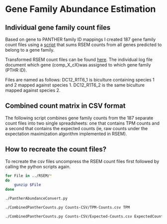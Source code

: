 Gene Family Abundance Estimation
================================

Individual gene family count files
----------------------------------

Based on gene to PANTHER family ID mappings I created 187 gene family count files 
using a [script](https://github.com/bastodian/Dimensions/blob/master/Annotation/GeneFamily-Annotation/PantherAbundances/PantherAbundanceConvert.py) that sums RSEM counts from all genes predicted to belong to a gene family.

Transformed RSEM count files can be found [here](https://github.com/bastodian/Dimensions/tree/master/Annotation/GeneFamily-Annotation/PantherAbundances/GeneFamilyCounts).
The individual log file document which gene (comp_X_cX)was assigned to which gene
family (PTHR ID).

Files are named as follows: DC12_R1T6_1 is biculture containing species 1 and 2
mapped against species 1. DC12_R1T6_2 is the same biculture mapped against species
2.

Combined count matrix in CSV format
----------------------------------

The following script combines gene family counts from the 187 separate count files 
into two single spreadsheets: one that contains TPM counts and a second that
contains the expected counts (ie, raw counts under the expectation maximization
algorithm implemented in RSEM).

How to recreate the count files?
--------------------------------

To recreate the csv files uncompress the RSEM count files first followed by calling the python
scripts again.

```bash
for File in ../RSEM/*
do
    gunzip $File
done

./PantherAbundanceConvert.py

./CombinedPantherCounts.py Counts-CSV/TPM-Counts.csv TPM

./CombinedPantherCounts.py Counts-CSV/Expected-Counts.csv ExpectedCount
```
